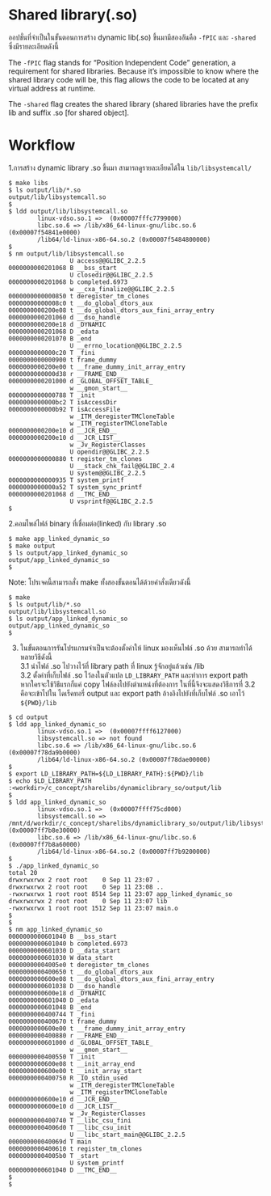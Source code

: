 
# Shared library(.so)  
ออปชั่นที่จำเป็นในขั้นตอนการสร้าง dynamic lib(.so) ขึ้นมามีสองอันคือ `-fPIC` และ `-shared` ซึ่งมีรายละเอียดดังนี้  
  
The `-fPIC` flag stands for “Position Independent Code” generation, a requirement for shared libraries. Because it’s impossible to know where the shared library code will be, this flag allows the code to be located at any virtual address at runtime.  
  
The `-shared` flag creates the shared library (shared libraries have the prefix lib and suffix .so [for shared object].  

# Workflow
1.การสร้าง dynamic library .so ขึ้นมา สามารถดูรายละเอียดได้ใน `lib/libsystemcall/`  

```
$ make libs
$ ls output/lib/*.so
output/lib/libsystemcall.so
$
$ ldd output/lib/libsystemcall.so
        linux-vdso.so.1 =>  (0x00007fffc7799000)
        libc.so.6 => /lib/x86_64-linux-gnu/libc.so.6 (0x00007f54841e0000)
        /lib64/ld-linux-x86-64.so.2 (0x00007f5484800000)
$         
$ nm output/lib/libsystemcall.so
                 U access@@GLIBC_2.2.5
0000000000201068 B __bss_start
                 U closedir@@GLIBC_2.2.5
0000000000201068 b completed.6973
                 w __cxa_finalize@@GLIBC_2.2.5
0000000000000850 t deregister_tm_clones
00000000000008c0 t __do_global_dtors_aux
0000000000200e08 t __do_global_dtors_aux_fini_array_entry
0000000000201060 d __dso_handle
0000000000200e18 d _DYNAMIC
0000000000201068 D _edata
0000000000201070 B _end
                 U __errno_location@@GLIBC_2.2.5
0000000000000c20 T _fini
0000000000000900 t frame_dummy
0000000000200e00 t __frame_dummy_init_array_entry
0000000000000d38 r __FRAME_END__
0000000000201000 d _GLOBAL_OFFSET_TABLE_
                 w __gmon_start__
0000000000000788 T _init
0000000000000bc2 T isAccessDir
0000000000000b92 T isAccessFile
                 w _ITM_deregisterTMCloneTable
                 w _ITM_registerTMCloneTable
0000000000200e10 d __JCR_END__
0000000000200e10 d __JCR_LIST__
                 w _Jv_RegisterClasses
                 U opendir@@GLIBC_2.2.5
0000000000000880 t register_tm_clones
                 U __stack_chk_fail@@GLIBC_2.4
                 U system@@GLIBC_2.2.5
0000000000000935 T system_printf
0000000000000a52 T system_sync_printf
0000000000201068 d __TMC_END__
                 U vsprintf@@GLIBC_2.2.5
$ 
```

2.คอมไพล์ไฟล์ binary ที่เชื่อมต่อ(linked) กับ library .so  
```
$ make app_linked_dynamic_so
$ make output
$ ls output/app_linked_dynamic_so
output/app_linked_dynamic_so
$
```

Note: โปรเจคนี้สามารถสั่ง make ทั้งสองขั้นตอนได้ด้วยคำสั่งเดียวดังนี้
```
$ make
$ ls output/lib/*.so
output/lib/libsystemcall.so
$ ls output/app_linked_dynamic_so
output/app_linked_dynamic_so
$
```


3. ในขั้นตอนการรันโปรแกรมจำเป็นจะต้องตั้งค่าให้ linux มองเห็นไฟล์ .so ด้วย สามารถทำได้หลายวิธีดังนี้   
3.1 นำไฟล์ .so ไปวางไว้ที่ library path ที่ linux รู้จักอยู่แล้วเช่น /lib  
3.2 ตั้งค่าที่เก็บไฟล์ .so ไว้ลงในตัวแปล `LD_LIBRARY_PATH` และทำการ export path  
หากใครจะใช้วิธีแรกก็แค่ copy ไฟล์ลงไปยังตำแหน่งที่ต้องการ ในที่นี้จึงจะแสดงวิธีการที่ 3.2 คือจะเข้าไปใน ไดเร็คทอรี่ output และ export path อ้างอิงไปยังที่เก็บไฟล์ .so เอาไว้ `${PWD}/lib`  

```
$ cd output 
$ ldd app_linked_dynamic_so
        linux-vdso.so.1 =>  (0x00007ffff6127000)
        libsystemcall.so => not found
        libc.so.6 => /lib/x86_64-linux-gnu/libc.so.6 (0x00007f78da9b0000)
        /lib64/ld-linux-x86-64.so.2 (0x00007f78dae00000)
$        
$ export LD_LIBRARY_PATH=${LD_LIBRARY_PATH}:${PWD}/lib
$ echo $LD_LIBRARY_PATH
:<workdir>/c_concept/sharelibs/dynamiclibrary_so/output/lib
$
$ ldd app_linked_dynamic_so
        linux-vdso.so.1 =>  (0x00007ffff75cd000)
        libsystemcall.so => /mnt/d/workdir/c_concept/sharelibs/dynamiclibrary_so/output/lib/libsystemcall.so (0x00007ff7b8e30000)
        libc.so.6 => /lib/x86_64-linux-gnu/libc.so.6 (0x00007ff7b8a60000)
        /lib64/ld-linux-x86-64.so.2 (0x00007ff7b9200000)
$         
$ ./app_linked_dynamic_so
total 20
drwxrwxrwx 2 root root    0 Sep 11 23:07 .
drwxrwxrwx 2 root root    0 Sep 11 23:08 ..
-rwxrwxrwx 1 root root 8514 Sep 11 23:07 app_linked_dynamic_so
drwxrwxrwx 2 root root    0 Sep 11 23:07 lib
-rwxrwxrwx 1 root root 1512 Sep 11 23:07 main.o
$
$
$ nm app_linked_dynamic_so
0000000000601040 B __bss_start
0000000000601040 b completed.6973
0000000000601030 D __data_start
0000000000601030 W data_start
00000000004005e0 t deregister_tm_clones
0000000000400650 t __do_global_dtors_aux
0000000000600e08 t __do_global_dtors_aux_fini_array_entry
0000000000601038 D __dso_handle
0000000000600e18 d _DYNAMIC
0000000000601040 D _edata
0000000000601048 B _end
0000000000400744 T _fini
0000000000400670 t frame_dummy
0000000000600e00 t __frame_dummy_init_array_entry
0000000000400880 r __FRAME_END__
0000000000601000 d _GLOBAL_OFFSET_TABLE_
                 w __gmon_start__
0000000000400550 T _init
0000000000600e08 t __init_array_end
0000000000600e00 t __init_array_start
0000000000400750 R _IO_stdin_used
                 w _ITM_deregisterTMCloneTable
                 w _ITM_registerTMCloneTable
0000000000600e10 d __JCR_END__
0000000000600e10 d __JCR_LIST__
                 w _Jv_RegisterClasses
0000000000400740 T __libc_csu_fini
00000000004006d0 T __libc_csu_init
                 U __libc_start_main@@GLIBC_2.2.5
000000000040069d T main
0000000000400610 t register_tm_clones
00000000004005b0 T _start
                 U system_printf
0000000000601040 D __TMC_END__
$
$
```
  
